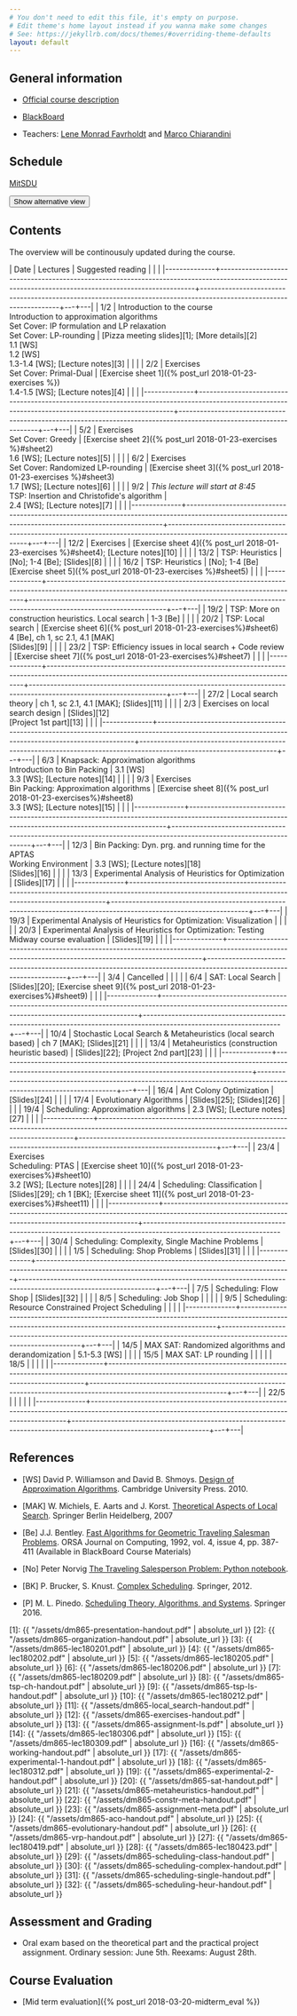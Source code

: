 ```yaml
---
# You don't need to edit this file, it's empty on purpose.
# Edit theme's home layout instead if you wanna make some changes
# See: https://jekyllrb.com/docs/themes/#overriding-theme-defaults
layout: default
---
```



## General information

- [Official course description](http://natfak.sdu.dk/laeseplan/kursusbeskrivelse.php?kursuskode=DM865&lang=en)

- [BlackBoard](https://e-learn.sdu.dk/webapps/blackboard/execute/courseMain?course_id=_386519_1)

- Teachers: [Lene Monrad Favrholdt](http://www.imada.sdu.dk/~lenem/) and [Marco Chiarandini](http://www.imada.sdu.dk/~marco)


## Schedule

<a href="https://mitsdu.sdu.dk/skema/activity/15020201/f18">MitSDU</a>

<button onclick="myFunction('Demo1')" class="w3-btn w3-cell w3-left-align">Show alternative view <i class="fa fa-caret-down"></i></button>
<div id="Demo1" class="w3-container w3-hide">

<div class="w3-responsive">
<div w3-include-html="./assets/timetable.html"></div>
<script>
w3.includeHTML();
</script>
</div>

</div>



## Contents 

The overview will be continousuly updated during the course.

| Date         | Lectures  	                                                                                                                                      | Suggested reading                                                                                                  |   |   |
|--------------+-----------------------------------------------------------------------------------------------------------------------------------------------------+--------------------------------------------------------------------------------------------------------------------+---+---|
| <!--L--> 1/2 | Introduction to the course <br> Introduction to approximation algorithms<br> Set Cover: IP formulation and LP relaxation<br> Set Cover: LP-rounding | [Pizza meeting slides][1]; [More details][2]<br> 1.1 [WS]<br> 1.2 [WS]<br> 1.3-1.4 [WS]; [Lecture notes][3]        |   |   |
| <!--L--> 2/2 | Exercises <br> Set Cover: Primal-Dual                                                                                                               | [Exercise sheet 1]({% post_url 2018-01-23-exercises %})<br> 1.4-1.5 [WS]; [Lecture notes][4]                       |   |   |
|--------------+-----------------------------------------------------------------------------------------------------------------------------------------------------+--------------------------------------------------------------------------------------------------------------------+---+---|
| <!--L--> 5/2 | Exercises  <br> Set Cover: Greedy                                                                                                                   | [Exercise sheet 2]({% post_url 2018-01-23-exercises %}#sheet2) <br> 1.6 [WS]; [Lecture notes][5]                   |   |   |
| <!--L--> 6/2 | Exercises <br> Set Cover: Randomized LP-rounding                                                                                                    | [Exercise sheet 3]({% post_url 2018-01-23-exercises %}#sheet3) <br> 1.7 [WS]; [Lecture notes][6]                   |   |   |
| <!--L--> 9/2 | *This lecture will start at 8:45* <br> TSP: Insertion and Christofide's algorithm                                                                   | <br> 2.4 [WS]; [Lecture notes][7]                                                                                  |   |   |
|--------------+-----------------------------------------------------------------------------------------------------------------------------------------------------+--------------------------------------------------------------------------------------------------------------------+---+---|
| 12/2         | Exercises                                                                                                                                           | [Exercise sheet 4]({% post_url 2018-01-23-exercises %}#sheet4); [Lecture notes][10]                                |   |   |
| 13/2         | TSP: Heuristics                                                                                                                                     | [No]; 1-4 [Be]; [Slides][8]                                                                                        |   |   |
| 16/2         | TSP: Heuristics                                                                                                                                     | [No]; 1-4 [Be] <br> [Exercise sheet 5]({% post_url 2018-01-23-exercises %}#sheet5)                                 |   |   |
|--------------+-----------------------------------------------------------------------------------------------------------------------------------------------------+--------------------------------------------------------------------------------------------------------------------+---+---|
| 19/2         | TSP: More on construction heuristics. Local search                                                                                                  | 1-3 [Be]                                                                                                           |   |   |
| 20/2         | TSP: Local search                                                                                                                                   | [Exercise sheet 6]({% post_url 2018-01-23-exercises%}#sheet6) <br>4 [Be], ch 1, sc 2.1, 4.1 [MAK] <br> [Slides][9] |   |   |
| 23/2         | TSP: Efficiency issues in local search + Code review                                                                                                | [Exercise sheet 7]({% post_url 2018-01-23-exercises%}#sheet7)                                                      |   |   |
|--------------+-----------------------------------------------------------------------------------------------------------------------------------------------------+--------------------------------------------------------------------------------------------------------------------+---+---|
| 27/2         | Local search theory                                                                                                                                 | ch 1, sc 2.1, 4.1 [MAK]; [Slides][11]                                                                              |   |   |
| 2/3          | Exercises on local search design                                                                                                                    | [Slides][12] <br> [Project 1st part][13]                                                                           |   |   |
|--------------+-----------------------------------------------------------------------------------------------------------------------------------------------------+--------------------------------------------------------------------------------------------------------------------+---+---|
| 6/3          | Knapsack: Approximation algorithms <br> Introduction to Bin Packing                                                                                 | 3.1 [WS] <br> 3.3 [WS]; [Lecture notes][14]                                                                        |   |   |
| 9/3          | Exercises <br> Bin Packing: Approximation algorithms                                                                                                | [Exercise sheet 8]({% post_url 2018-01-23-exercises%}#sheet8) <br>  3.3 [WS]; [Lecture notes][15]                  |   |   |
|--------------+-----------------------------------------------------------------------------------------------------------------------------------------------------+--------------------------------------------------------------------------------------------------------------------+---+---|
| 12/3         | Bin Packing: Dyn. prg. and running time for the APTAS <br> Working Environment                                                                      | 3.3 [WS]; [Lecture notes][18]  <br> [Slides][16]                                                                   |   |   |
| 13/3         | Experimental Analysis of Heuristics for Optimization                                                                                                | [Slides][17]                                                                                                       |   |   |
|--------------+-----------------------------------------------------------------------------------------------------------------------------------------------------+--------------------------------------------------------------------------------------------------------------------+---+---|
| 19/3         | Experimental Analysis of Heuristics for Optimization: Visualization                                                                                 |                                                                                                                    |   |   |
| 20/3         | Experimental Analysis of Heuristics for Optimization: Testing <br> Midway course evaluation                                                         | [Slides][19]                                                                                                       |   |   |
|--------------+-----------------------------------------------------------------------------------------------------------------------------------------------------+--------------------------------------------------------------------------------------------------------------------+---+---|
| 3/4          | Cancelled                                                                                                                                           |                                                                                                                    |   |   |
| 6/4          | SAT: Local Search                                                                                                                                   | [Slides][20]; [Exercise sheet 9]({% post_url 2018-01-23-exercises%}#sheet9)                                        |   |   |
|--------------+-----------------------------------------------------------------------------------------------------------------------------------------------------+--------------------------------------------------------------------------------------------------------------------+---+---|
| 10/4         | Stochastic Local Search & Metaheuristics (local search based)                                                                                       | ch 7 [MAK]; [Slides][21]                                                                                           |   |   |
| 13/4         | Metaheuristics (construction heuristic based)                                                                                                       | [Slides][22]; [Project 2nd part][23]                                                                               |   |   |
|--------------+-----------------------------------------------------------------------------------------------------------------------------------------------------+--------------------------------------------------------------------------------------------------------------------+---+---|
| 16/4         | Ant Colony Optimization                                                                                                                             | [Slides][24]                                                                                                       |   |   |
| 17/4         | Evolutionary Algorithms                                                                                                                             | [Slides][25]; [Slides][26]                                                                                         |   |   |
| 19/4         | Scheduling: Approximation algorithms                                                                                                                | 2.3 [WS]; [Lecture notes][27]                                                                                      |   |   |
|--------------+-----------------------------------------------------------------------------------------------------------------------------------------------------+--------------------------------------------------------------------------------------------------------------------+---+---|
| 23/4         | Exercises<br>Scheduling: PTAS                                                                                                                       | [Exercise sheet 10]({% post_url 2018-01-23-exercises%}#sheet10) <br> 3.2 [WS]; [Lecture notes][28]                 |   |   |
| 24/4         | Scheduling: Classification                                                                                                                          | [Slides][29]; ch 1 [BK]; [Exercise sheet 11]({% post_url 2018-01-23-exercises%}#sheet11)                           |   |   |
|--------------+-----------------------------------------------------------------------------------------------------------------------------------------------------+--------------------------------------------------------------------------------------------------------------------+---+---|
| 30/4         | Scheduling: Complexity, Single Machine Problems                                                                                                     | [Slides][30]                                                                                                       |   |   |
| 1/5          | Scheduling: Shop Problems                                                                                                                           | [Slides][31]                                                                                                       |   |   |
|--------------+-----------------------------------------------------------------------------------------------------------------------------------------------------+--------------------------------------------------------------------------------------------------------------------+---+---|
| 7/5          | Scheduling: Flow Shop                                                                                                                               |  [Slides][32]                                                                                                                   |   |   |
| 8/5          | Scheduling: Job Shop                                                                                                                                |                                                                                                                    |   |   |
| 9/5          | Scheduling: Resource Constrained Project Scheduling                                                                                                 |                                                                                                                    |   |   |
|--------------+-----------------------------------------------------------------------------------------------------------------------------------------------------+--------------------------------------------------------------------------------------------------------------------+---+---|
| 14/5         | MAX SAT: Randomized algorithms and derandomization                                                                                                  | 5.1-5.3 [WS]                                                                                                       |   |   |
| 15/5         | MAX SAT: LP rounding                                                                                                                                |                                                                                                                    |   |   |
| 18/5         |                                                                                                                                                     |                                                                                                                    |   |   |
|--------------+-----------------------------------------------------------------------------------------------------------------------------------------------------+--------------------------------------------------------------------------------------------------------------------+---+---|
| 22/5         |                                                                                                                                                     |                                                                                                                    |   |   |
|--------------+-----------------------------------------------------------------------------------------------------------------------------------------------------+--------------------------------------------------------------------------------------------------------------------+---+---|


## References 

- [WS] David P. Williamson and David
  B. Shmoys. [Design of Approximation Algorithms](http://www.designofapproxalgs.com/). Cambridge
  University Press. 2010.

- [MAK] W. Michiels, E. Aarts and J. Korst. [Theoretical Aspects of Local Search](http://dx.doi.org/10.1007/978-3-540-35854-1). Springer Berlin Heidelberg, 2007

- [Be]
  J.J. Bentley. [Fast Algorithms for Geometric Traveling Salesman Problems](http://dx.doi.org/10.1287/ijoc.4.4.387). ORSA
  Journal on Computing, 1992, vol. 4, issue 4, pp. 387-411 (Available in
  BlackBoard Course Materials)

- [No] Peter Norvig [The Traveling Salesperson Problem: Python notebook](http://nbviewer.jupyter.org/url/norvig.com/ipython/TSP.ipynb).

- [BK] P. Brucker, S. Knust. [Complex
  Scheduling](https://doi.org/10.1007/978-3-642-23929-8). Springer, 2012.

- [P] M. L. Pinedo. [Scheduling Theory, Algorithms, and Systems](https://doi.org/10.1007/978-3-319-26580-3). Springer 2016.  



[1]: {{ "/assets/dm865-presentation-handout.pdf" | absolute_url }}
[2]: {{ "/assets/dm865-organization-handout.pdf" | absolute_url }}
[3]: {{ "/assets/dm865-lec180201.pdf" | absolute_url }}
[4]: {{ "/assets/dm865-lec180202.pdf" | absolute_url }}
[5]: {{ "/assets/dm865-lec180205.pdf" | absolute_url }}
[6]: {{ "/assets/dm865-lec180206.pdf" | absolute_url }}
[7]: {{ "/assets/dm865-lec180209.pdf" | absolute_url }}
[8]: {{ "/assets/dm865-tsp-ch-handout.pdf" | absolute_url }}
[9]: {{ "/assets/dm865-tsp-ls-handout.pdf" | absolute_url }}
[10]: {{ "/assets/dm865-lec180212.pdf" | absolute_url }}
[11]: {{ "/assets/dm865-local_search-handout.pdf" | absolute_url }}
[12]: {{ "/assets/dm865-exercises-handout.pdf" | absolute_url }}
[13]: {{ "/assets/dm865-assignment-ls.pdf" | absolute_url }}
[14]: {{ "/assets/dm865-lec180306.pdf" | absolute_url }}
[15]: {{ "/assets/dm865-lec180309.pdf" | absolute_url }}
[16]: {{ "/assets/dm865-working-handout.pdf" | absolute_url }}
[17]: {{ "/assets/dm865-experimental-1-handout.pdf" | absolute_url }}
[18]: {{ "/assets/dm865-lec180312.pdf" | absolute_url }}
[19]: {{ "/assets/dm865-experimental-2-handout.pdf" | absolute_url }}
[20]: {{ "/assets/dm865-sat-handout.pdf" | absolute_url }}
[21]: {{ "/assets/dm865-metaheuristics-handout.pdf" | absolute_url }}
[22]: {{ "/assets/dm865-constr-meta-handout.pdf" | absolute_url }}
[23]: {{ "/assets/dm865-assignment-meta.pdf" | absolute_url }}
[24]: {{ "/assets/dm865-aco-handout.pdf" | absolute_url }}
[25]: {{ "/assets/dm865-evolutionary-handout.pdf" | absolute_url }}
[26]: {{ "/assets/dm865-vrp-handout.pdf" | absolute_url }}
[27]: {{ "/assets/dm865-lec180419.pdf" | absolute_url }}
[28]: {{ "/assets/dm865-lec180423.pdf" | absolute_url }}
[29]: {{ "/assets/dm865-scheduling-class-handout.pdf" | absolute_url }}
[30]: {{ "/assets/dm865-scheduling-complex-handout.pdf" | absolute_url }}
[31]: {{ "/assets/dm865-scheduling-single-handout.pdf" | absolute_url }}
[32]: {{ "/assets/dm865-scheduling-heur-handout.pdf" | absolute_url }}

## Assessment and Grading

- Oral exam based on the theoretical part and the practical project
  assignment. Ordinary session: June 5th. Reexams: August 28th.


## Course Evaluation

- [Mid term evaluation]({% post_url 2018-03-20-midterm_eval %})
